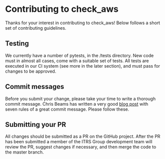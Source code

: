 # Contributing to check_aws

Thanks for your interest in contributing to check_aws! Below follows a short set of contributing guidelines.

## Testing

We currently have a number of pytests, in the /tests directory. New code must in almost all cases, come with a suitable
set of tests. All tests are executed in our CI system (see more in the later section), and must pass for changes to be
approved.

## Commit messages

Before you submit your change, please take your time to write a thorough commit message. Chris Beams has written a very
good [blog post](https://chris.beams.io/posts/git-commit/#seven-rule)
with seven rules of a great commit message. Please follow these.

## Submitting your PR

All changes should be submitted as a PR on the GitHub project. After the PR has been submitted a member of the ITRS
Group development team will review the PR, suggest changes if necessary, and then merge the code to the master branch.
